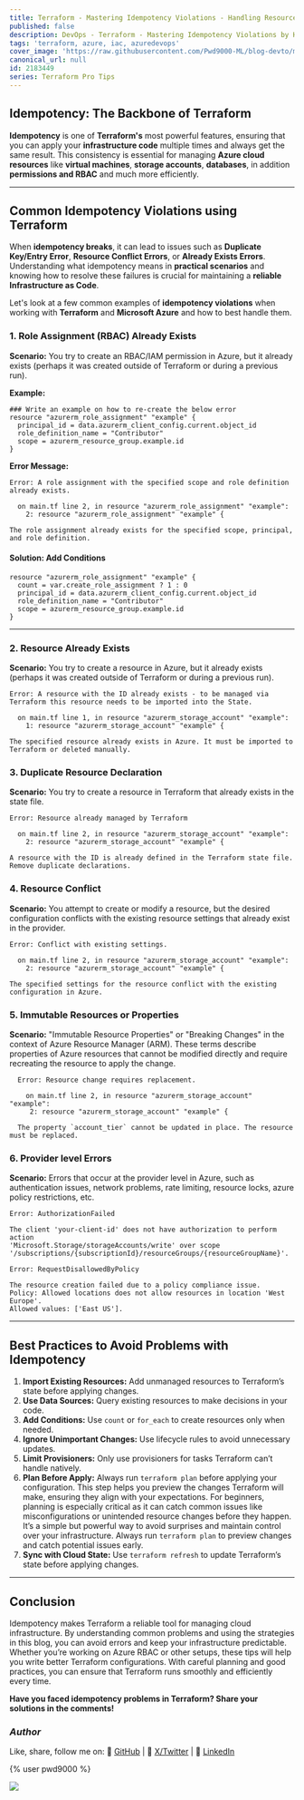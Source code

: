 ```yaml
---
title: Terraform - Mastering Idempotency Violations - Handling Resource Conflicts and Failures in Azure
published: false
description: DevOps - Terraform - Mastering Idempotency Violations by Handling Resource Conflicts and Failures in Azure
tags: 'terraform, azure, iac, azuredevops'
cover_image: 'https://raw.githubusercontent.com/Pwd9000-ML/blog-devto/main/posts/2025/DevOps-Terraform-Idempotency/assets/main-tf-tips.png'
canonical_url: null
id: 2183449
series: Terraform Pro Tips
---
```


## Idempotency: The Backbone of Terraform

**Idempotency** is one of **Terraform's** most powerful features, ensuring that you can apply your **infrastructure code** multiple times and always get the same result. This consistency is essential for managing **Azure cloud resources** like **virtual machines**, **storage accounts**, **databases**, in addition **permissions and RBAC** and much more efficiently.  

---

## Common Idempotency Violations using Terraform

When **idempotency breaks**, it can lead to issues such as **Duplicate Key/Entry Error**, **Resource Conflict Errors**, or **Already Exists Errors**. Understanding what idempotency means in **practical scenarios** and knowing how to resolve these failures is crucial for maintaining a **reliable Infrastructure as Code**.  

Let's look at a few common examples of **idempotency violations** when working with **Terraform** and **Microsoft Azure** and how to best handle them.  

### 1. Role Assignment (RBAC) Already Exists

**Scenario:** You try to create an RBAC/IAM permission in Azure, but it already exists (perhaps it was created outside of Terraform or during a previous run).

**Example:**

  ```hcl
  ### Write an example on how to re-create the below error
  resource "azurerm_role_assignment" "example" {
    principal_id = data.azurerm_client_config.current.object_id
    role_definition_name = "Contributor"
    scope = azurerm_resource_group.example.id
  }
  ```

**Error Message:**

  ```hcl
  Error: A role assignment with the specified scope and role definition already exists.
  
    on main.tf line 2, in resource "azurerm_role_assignment" "example":
      2: resource "azurerm_role_assignment" "example" {
  
  The role assignment already exists for the specified scope, principal, and role definition.
  ```

#### **Solution:** Add Conditions

  ```hcl
  resource "azurerm_role_assignment" "example" {
    count = var.create_role_assignment ? 1 : 0
    principal_id = data.azurerm_client_config.current.object_id
    role_definition_name = "Contributor"
    scope = azurerm_resource_group.example.id
  }
  ```

---

### 2. Resource Already Exists

**Scenario:** You try to create a resource in Azure, but it already exists (perhaps it was created outside of Terraform or during a previous run).

  ```hcl
  Error: A resource with the ID already exists - to be managed via Terraform this resource needs to be imported into the State.
  
    on main.tf line 1, in resource "azurerm_storage_account" "example":
      1: resource "azurerm_storage_account" "example" {
  
  The specified resource already exists in Azure. It must be imported to Terraform or deleted manually.
  ```
### 3. Duplicate Resource Declaration

**Scenario:** You try to create a resource in Terraform that already exists in the state file.

  ```hcl
  Error: Resource already managed by Terraform
  
    on main.tf line 2, in resource "azurerm_storage_account" "example":
      2: resource "azurerm_storage_account" "example" {
  
  A resource with the ID is already defined in the Terraform state file. Remove duplicate declarations.
  ```

### 4. Resource Conflict

**Scenario:** You attempt to create or modify a resource, but the desired configuration conflicts with the existing resource settings that already exist in the provider.

  ```hcl
  Error: Conflict with existing settings.
  
    on main.tf line 2, in resource "azurerm_storage_account" "example":
      2: resource "azurerm_storage_account" "example" {
  
  The specified settings for the resource conflict with the existing configuration in Azure.
  ```

### 5. Immutable Resources or Properties

**Scenario:** "Immutable Resource Properties" or "Breaking Changes" in the context of Azure Resource Manager (ARM). These terms describe properties of Azure resources that cannot be modified directly and require recreating the resource to apply the change.

  ```hcl
    Error: Resource change requires replacement.
    
      on main.tf line 2, in resource "azurerm_storage_account" "example":
       2: resource "azurerm_storage_account" "example" {
    
    The property `account_tier` cannot be updated in place. The resource must be replaced.
  ```

### 6. Provider level Errors

**Scenario:** Errors that occur at the provider level in Azure, such as authentication issues, network problems, rate limiting, resource locks, azure policy restrictions, etc.

  ```hcl
  Error: AuthorizationFailed
  
  The client 'your-client-id' does not have authorization to perform action 
  'Microsoft.Storage/storageAccounts/write' over scope '/subscriptions/{subscriptionId}/resourceGroups/{resourceGroupName}'.
  ```

  ```hcl
  Error: RequestDisallowedByPolicy
  
  The resource creation failed due to a policy compliance issue.
  Policy: Allowed locations does not allow resources in location 'West Europe'.
  Allowed values: ['East US'].
  ```

---

## Best Practices to Avoid Problems with Idempotency

1. **Import Existing Resources:** Add unmanaged resources to Terraform’s state before applying changes.
2. **Use Data Sources:** Query existing resources to make decisions in your code.
3. **Add Conditions:** Use `count` or `for_each` to create resources only when needed.
4. **Ignore Unimportant Changes:** Use lifecycle rules to avoid unnecessary updates.
5. **Limit Provisioners:** Only use provisioners for tasks Terraform can’t handle natively.
6. **Plan Before Apply:** Always run `terraform plan` before applying your configuration. This step helps you preview the changes Terraform will make, ensuring they align with your expectations. For beginners, planning is especially critical as it can catch common issues like misconfigurations or unintended resource changes before they happen. It’s a simple but powerful way to avoid surprises and maintain control over your infrastructure. Always run `terraform plan` to preview changes and catch potential issues early.
7. **Sync with Cloud State:** Use `terraform refresh` to update Terraform’s state before applying changes.

---

## Conclusion

Idempotency makes Terraform a reliable tool for managing cloud infrastructure. By understanding common problems and using the strategies in this blog, you can avoid errors and keep your infrastructure predictable. Whether you’re working on Azure RBAC or other setups, these tips will help you write better Terraform configurations. With careful planning and good practices, you can ensure that Terraform runs smoothly and efficiently every time.

**Have you faced idempotency problems in Terraform? Share your solutions in the comments!**

### _Author_

Like, share, follow me on: :octopus: [GitHub](https://github.com/Pwd9000-ML) | :penguin: [X/Twitter](https://x.com/pwd9000) | :space_invader: [LinkedIn](https://www.linkedin.com/in/marcel-l-61b0a96b/)

{% user pwd9000 %}

<a href="https://www.buymeacoffee.com/pwd9000"><img src="https://img.buymeacoffee.com/button-api/?text=Buy me a coffee&emoji=&slug=pwd9000&button_colour=FFDD00&font_colour=000000&font_family=Cookie&outline_colour=000000&coffee_colour=ffffff"></a>
